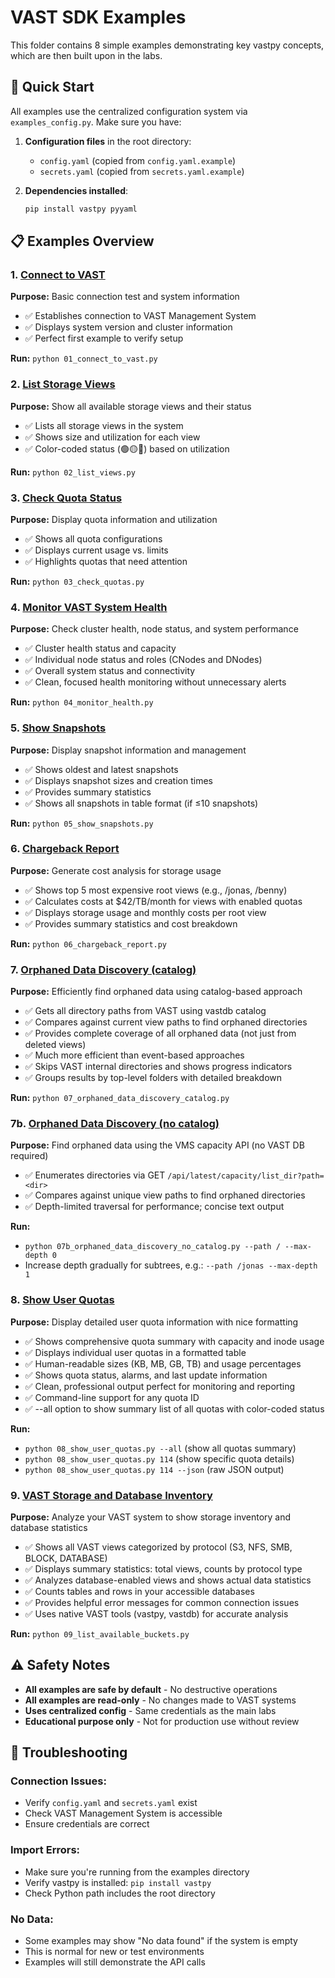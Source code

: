 # VAST SDK Examples

This folder contains 8 simple examples demonstrating key vastpy concepts, which are then built upon in the labs.

## 🚀 Quick Start

All examples use the centralized configuration system via `examples_config.py`. Make sure you have:

1. **Configuration files** in the root directory:
   - `config.yaml` (copied from `config.yaml.example`)
   - `secrets.yaml` (copied from `secrets.yaml.example`)

2. **Dependencies installed**:
   ```bash
   pip install vastpy pyyaml
   ```

## 📋 Examples Overview

### 1. [Connect to VAST](01_connect_to_vast.py)
**Purpose:** Basic connection test and system information
- ✅ Establishes connection to VAST Management System
- ✅ Displays system version and cluster information
- ✅ Perfect first example to verify setup

**Run:** `python 01_connect_to_vast.py`

### 2. [List Storage Views](02_list_views.py)
**Purpose:** Show all available storage views and their status
- ✅ Lists all storage views in the system
- ✅ Shows size and utilization for each view
- ✅ Color-coded status (🟢🟡🔴) based on utilization

**Run:** `python 02_list_views.py`

### 3. [Check Quota Status](03_check_quotas.py)
**Purpose:** Display quota information and utilization
- ✅ Shows all quota configurations
- ✅ Displays current usage vs. limits
- ✅ Highlights quotas that need attention

**Run:** `python 03_check_quotas.py`

### 4. [Monitor VAST System Health](04_monitor_health.py)
**Purpose:** Check cluster health, node status, and system performance
- ✅ Cluster health status and capacity
- ✅ Individual node status and roles (CNodes and DNodes)
- ✅ Overall system status and connectivity
- ✅ Clean, focused health monitoring without unnecessary alerts

**Run:** `python 04_monitor_health.py`

### 5. [Show Snapshots](05_show_snapshots.py)
**Purpose:** Display snapshot information and management
- ✅ Shows oldest and latest snapshots
- ✅ Displays snapshot sizes and creation times
- ✅ Provides summary statistics
- ✅ Shows all snapshots in table format (if ≤10 snapshots)

**Run:** `python 05_show_snapshots.py`

### 6. [Chargeback Report](06_chargeback_report.py)
**Purpose:** Generate cost analysis for storage usage
- ✅ Shows top 5 most expensive root views (e.g., /jonas, /benny)
- ✅ Calculates costs at $42/TB/month for views with enabled quotas
- ✅ Displays storage usage and monthly costs per root view
- ✅ Provides summary statistics and cost breakdown

**Run:** `python 06_chargeback_report.py`

### 7. [Orphaned Data Discovery (catalog)](07_orphaned_data_discovery_catalog.py)
**Purpose:** Efficiently find orphaned data using catalog-based approach
- ✅ Gets all directory paths from VAST using vastdb catalog
- ✅ Compares against current view paths to find orphaned directories
- ✅ Provides complete coverage of all orphaned data (not just from deleted views)
- ✅ Much more efficient than event-based approaches
- ✅ Skips VAST internal directories and shows progress indicators
- ✅ Groups results by top-level folders with detailed breakdown

**Run:** `python 07_orphaned_data_discovery_catalog.py`

### 7b. [Orphaned Data Discovery (no catalog)](07b_orphaned_data_discovery_no_catalog.py)
**Purpose:** Find orphaned data using the VMS capacity API (no VAST DB required)
- ✅ Enumerates directories via GET `/api/latest/capacity/list_dir?path=<dir>`
- ✅ Compares against unique view paths to find orphaned directories
- ✅ Depth-limited traversal for performance; concise text output

**Run:**
- `python 07b_orphaned_data_discovery_no_catalog.py --path / --max-depth 0`
- Increase depth gradually for subtrees, e.g.: `--path /jonas --max-depth 1`

### 8. [Show User Quotas](08_show_user_quotas.py)
**Purpose:** Display detailed user quota information with nice formatting
- ✅ Shows comprehensive quota summary with capacity and inode usage
- ✅ Displays individual user quotas in a formatted table
- ✅ Human-readable sizes (KB, MB, GB, TB) and usage percentages
- ✅ Shows quota status, alarms, and last update information
- ✅ Clean, professional output perfect for monitoring and reporting
- ✅ Command-line support for any quota ID
- ✅ --all option to show summary list of all quotas with color-coded status

**Run:** 
- `python 08_show_user_quotas.py --all` (show all quotas summary)
- `python 08_show_user_quotas.py 114` (show specific quota details)
- `python 08_show_user_quotas.py 114 --json` (raw JSON output)

### 9. [VAST Storage and Database Inventory](09_list_available_buckets.py)
**Purpose:** Analyze your VAST system to show storage inventory and database statistics
- ✅ Shows all VAST views categorized by protocol (S3, NFS, SMB, BLOCK, DATABASE)
- ✅ Displays summary statistics: total views, counts by protocol type
- ✅ Analyzes database-enabled views and shows actual data statistics
- ✅ Counts tables and rows in your accessible databases
- ✅ Provides helpful error messages for common connection issues
- ✅ Uses native VAST tools (vastpy, vastdb) for accurate analysis

**Run:** `python 09_list_available_buckets.py`

## ⚠️ Safety Notes

- **All examples are safe by default** - No destructive operations
- **All examples are read-only** - No changes made to VAST systems
- **Uses centralized config** - Same credentials as the main labs
- **Educational purpose only** - Not for production use without review

## 🔧 Troubleshooting

### **Connection Issues:**
- Verify `config.yaml` and `secrets.yaml` exist
- Check VAST Management System is accessible
- Ensure credentials are correct

### **Import Errors:**
- Make sure you're running from the examples directory
- Verify vastpy is installed: `pip install vastpy`
- Check Python path includes the root directory

### **No Data:**
- Some examples may show "No data found" if the system is empty
- This is normal for new or test environments
- Examples will still demonstrate the API calls
